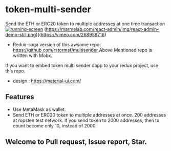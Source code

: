 # token-multi-sender
Send the ETH or ERC20 token to multiple addresses at one time transaction 
[![running-screen](http://prntscr.com/kj6lns)](https://youtu.be/mE2qoiOi7XA)
(https://marmelab.com/react-admin/img/react-admin-demo-still.png)](https://vimeo.com/268958716)

* Redux-saga version of this awsome repo:
https://github.com/rstormsf/multisender
Above Mentioned repo is written with Mobx.

If you want to embed token multi sender dapp to your redux project, use this repo.

* design :
https://material-ui.com/

## Features

* Use MetaMask as wallet.
* Send ETH or ERC20 token to multiple addresses at once.
200 addresses at ropsten test network.
If you send token to 2000 addresses, then tx count become only 10, instead of 2000.

## Welcome to Pull request, Issue report, Star. 




